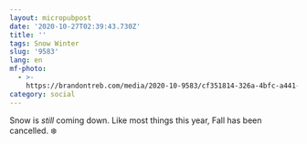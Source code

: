 ```yaml
---
layout: micropubpost
date: '2020-10-27T02:39:43.730Z'
title: ''
tags: Snow Winter
slug: '9583'
lang: en
mf-photo:
  - >-
    https://brandontreb.com/media/2020-10-9583/cf351814-326a-4bfc-a441-1aa25bf369b6.jpeg
category: social
---
```

Snow is _still_ coming down. Like most things this year, Fall has been cancelled. ❄️
